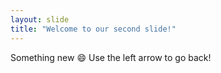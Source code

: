 ```yaml
---
layout: slide
title: "Welcome to our second slide!"
---
```

Something new :smile:
Use the left arrow to go back!
